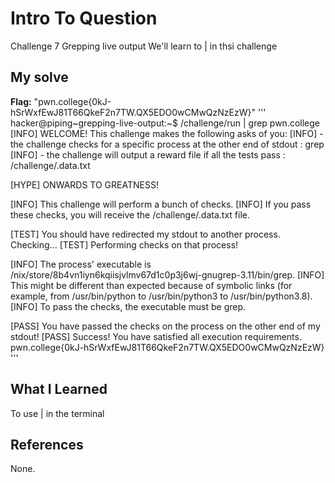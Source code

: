 # Intro To Question
Challenge 7
Grepping live output
We'll learn to | in thsi challenge 
## My solve
**Flag:** "pwn.college{0kJ-hSrWxfEwJ81T66QkeF2n7TW.QX5EDO0wCMwQzNzEzW}"
'''
hacker@piping~grepping-live-output:~$ /challenge/run | grep pwn.college
[INFO] WELCOME! This challenge makes the following asks of you:
[INFO] - the challenge checks for a specific process at the other end of stdout : grep
[INFO] - the challenge will output a reward file if all the tests pass : /challenge/.data.txt

[HYPE] ONWARDS TO GREATNESS!

[INFO] This challenge will perform a bunch of checks.
[INFO] If you pass these checks, you will receive the /challenge/.data.txt file.

[TEST] You should have redirected my stdout to another process. Checking...
[TEST] Performing checks on that process!

[INFO] The process' executable is /nix/store/8b4vn1iyn6kqiisjvlmv67d1c0p3j6wj-gnugrep-3.11/bin/grep.
[INFO] This might be different than expected because of symbolic links (for example, from /usr/bin/python to /usr/bin/python3 to /usr/bin/python3.8).
[INFO] To pass the checks, the executable must be grep.

[PASS] You have passed the checks on the process on the other end of my stdout!
[PASS] Success! You have satisfied all execution requirements.
pwn.college{0kJ-hSrWxfEwJ81T66QkeF2n7TW.QX5EDO0wCMwQzNzEzW}
'''
## What I Learned
To use | in the terminal  
## References
None.
